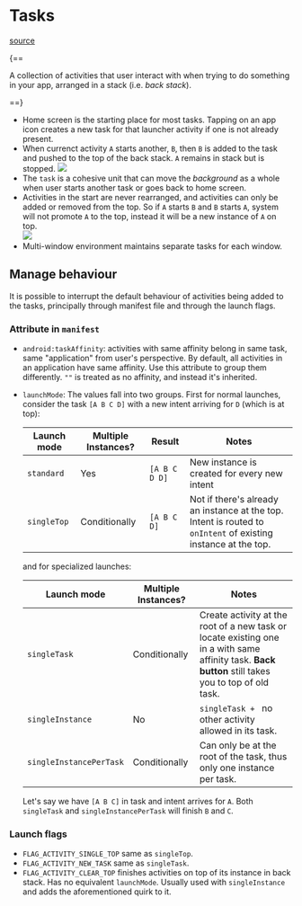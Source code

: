 # Tasks

<style>
.md-logo img {
  content: url('/android/logo.svg');
}
</style>

[source](https://developer.android.com/guide/components/activities/tasks-and-back-stack#back-press-behavior)

{==

A collection of activities that user interact with when trying to do something in your app, arranged in a stack (i.e. _back stack_).

==}

- Home screen is the starting place for most tasks. Tapping on an app icon creates a new task for that launcher activity if one is not already present.
- When currenct activity `A` starts another, `B`, then `B` is added to the task and pushed to the top of the back stack. `A` remains in stack but is stopped.
  ![](https://developer.android.com/static/images/fundamentals/diagram_backstack.png)
- The `task` is a cohesive unit that can move the _background_ as a whole when user starts another task or goes back to home screen.
- Activities in the start are never rearranged, and activities can only be added or removed from the top. So if `A` starts `B` and `B` starts `A`, system will not promote `A` to the top, instead it will be a new instance of `A` on top.  
   ![](https://developer.android.com/static/images/fundamentals/diagram_multiple_instances.png)
- Multi-window environment maintains separate tasks for each window.

## Manage behaviour

It is possible to interrupt the default behaviour of activities being added to the tasks, principally through manifest file and through the launch flags.

### Attribute in `manifest`

- `android:taskAffinity`: activities with same affinity belong in same task, same "application" from user's perspective. By default, all activities in an application have same affinity. Use this attribute to group them differently. `""` is treated as no affinity, and instead it's inherited.
- `launchMode`: The values fall into two groups. First for normal launches, consider the task `[A B C D]` with a new intent arriving for `D` (which is at top):

  | Launch mode | Multiple Instances? | Result        | Notes                                                                                                          |
  | ----------- | ------------------- | ------------- | -------------------------------------------------------------------------------------------------------------- |
  | `standard`  | Yes                 | `[A B C D D]` | New instance is created for every new intent                                                                   |
  | `singleTop` | Conditionally       | `[A B C D]`   | Not if there's already an instance at the top. Intent is routed to `onIntent` of existing instance at the top. |

  and for specialized launches:

  | Launch mode             | Multiple Instances? | Notes                                                                                                                                              |
  | ----------------------- | ------------------- | -------------------------------------------------------------------------------------------------------------------------------------------------- |
  | `singleTask`            | Conditionally       | Create activity at the root of a new task or locate existing one in a with same affinity task. **Back button** still takes you to top of old task. |
  | `singleInstance`        | No                  | `singleTask + ` no other activity allowed in its task.                                                                                             |
  | `singleInstancePerTask` | Conditionally       | Can only be at the root of the task, thus only one instance per task.                                                                              |

  Let's say we have `[A B C]` in task and intent arrives for `A`. Both `singleTask` and `singleInstancePerTask` will finish `B` and `C`.

### Launch flags

- `FLAG_ACTIVITY_SINGLE_TOP` same as `singleTop`.
- `FLAG_ACTIVITY_NEW_TASK` same as `singleTask`.
- `FLAG_ACTIVITY_CLEAR_TOP` finishes activities on top of its instance in back stack. Has no equivalent `launchMode`. Usually used with `singleInstance` and adds the aforementioned quirk to it.

